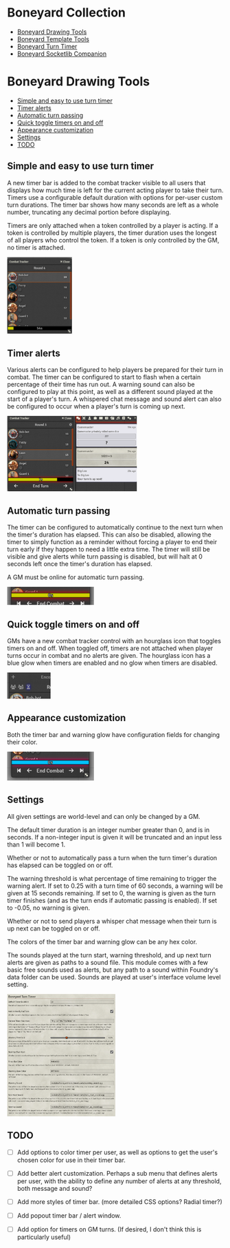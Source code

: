 # Boneyard Collection
- [Boneyard Drawing Tools](https://github.com/operation404/boneyard-drawing-tools)
- [Boneyard Template Tools](https://github.com/operation404/boneyard-template-tools)
- [Boneyard Turn Timer](https://github.com/operation404/boneyard-turn-timer)
- [Boneyard Socketlib Companion](https://github.com/operation404/boneyard-socketlib-companion)

# Boneyard Drawing Tools
- [Simple and easy to use turn timer](#simple-and-easy-to-use-turn-timer)
- [Timer alerts](#timer-alerts)
- [Automatic turn passing](#automatic-turn-passing)
- [Quick toggle timers on and off](#quick-toggle-timers-on-and-off)
- [Appearance customization](#appearance-customization)
- [Settings](#settings)
- [TODO](#todo)

## Simple and easy to use turn timer
A new timer bar is added to the combat tracker visible to all users that displays how much time is left for the current acting player to take their turn. Timers use a configurable default duration with options for per-user custom turn durations. The timer bar shows how many seconds are left as a whole number, truncating any decimal portion before displaying.

Timers are only attached when a token controlled by a player is acting. If a token is controlled by multiple players, the timer duration uses the longest of all players who control the token. If a token is only controlled by the GM, no timer is attached.

<img src="https://github.com/operation404/boneyard-turn-timer/blob/master/images/turn timer main example.png?raw=true" width=30%>

## Timer alerts
Various alerts can be configured to help players be prepared for their turn in combat. The timer can be configured to start to flash when a certain percentage of their time has run out. A warning sound can also be configured to play at this point, as well as a different sound played at the start of a player's turn. A whispered chat message and sound alert can also be configured to occur when a player's turn is coming up next.

<img src="https://github.com/operation404/boneyard-turn-timer/blob/master/images/timer warnings.png?raw=true" width=60%>

## Automatic turn passing
The timer can be configured to automatically continue to the next turn when the timer's duration has elapsed. This can also be disabled, allowing the timer to simply function as a reminder without forcing a player to end their turn early if they happen to need a little extra time. The timer will still be visible and give alerts while turn passing is disabled, but will halt at 0 seconds left once the timer's duration has elapsed.

A GM must be online for automatic turn passing.

<img src="https://github.com/operation404/boneyard-turn-timer/blob/master/images/turn pass disabled.png?raw=true" width=40%>

## Quick toggle timers on and off
GMs have a new combat tracker control with an hourglass icon that toggles timers on and off. When toggled off, timers are not attached when player turns occur in combat and no alerts are given. The hourglass icon has a blue glow when timers are enabled and no glow when timers are disabled.

<img src="https://github.com/operation404/boneyard-turn-timer/blob/master/images/timer toggle button.png?raw=true" width=20%>

## Appearance customization
Both the timer bar and warning glow have configuration fields for changing their color.

<img src="https://github.com/operation404/boneyard-turn-timer/blob/master/images/timer bar customization.png?raw=true" width=40%>

## Settings
All given settings are world-level and can only be changed by a GM.

The default timer duration is an integer number greater than 0, and is in seconds. If a non-integer input is given it will be truncated and an input less than 1 will become 1.

Whether or not to automatically pass a turn when the turn timer's duration has elapsed can be toggled on or off.

The warning threshold is what percentage of time remaining to trigger the warning alert. If set to 0.25 with a turn time of 60 seconds, a warning will be given at 15 seconds remaining. If set to 0, the warning is given as the turn timer finishes (and as the turn ends if automatic passing is enabled). If set to -0.05, no warning is given.

Whether or not to send players a whisper chat message when their turn is up next can be toggled on or off.

The colors of the timer bar and warning glow can be any hex color.

The sounds played at the turn start, warning threshold, and up next turn alerts are given as paths to a sound file. This module comes with a few basic free sounds used as alerts, but any path to a sound within Foundry's data folder can be used. Sounds are played at user's interface volume level setting.

<img src="https://github.com/operation404/boneyard-turn-timer/blob/master/images/example settings.png?raw=true" width=50%>

## TODO
- [ ] Add options to color timer per user, as well as options to get the user's chosen color for use in their timer bar.
- [ ] Add better alert customization. Perhaps a sub menu that defines alerts per user, with the ability to define any number of alerts at any threshold, both message and sound?
- [ ] Add more styles of timer bar. (more detailed CSS options? Radial timer?)
- [ ] Add popout timer bar / alert window.
- [ ] Add option for timers on GM turns. (If desired, I don't think this is particularly useful)

